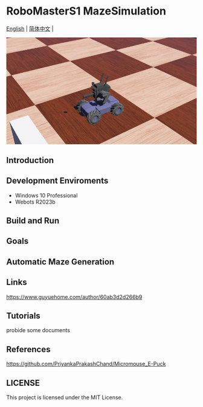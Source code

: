 # RoboMasterS1 MazeSimulation
[English](README.md) | [简体中文](README_CN.md) |
<p align="center">
    <img src="assets/RoboMasterS1.jpg" align="middle" width = "600"/>
<p align="center">
<p align="left">
</p>

## Introduction

## Development Enviroments
* Windows 10 Professional
* Webots R2023b

## Build and Run 

## Goals

## Automatic Maze Generation 

## Links
https://www.guyuehome.com/author/60ab3d2d266b9

## Tutorials
probide some documents

## References
https://github.com/PriyankaPrakashChand/Micromouse_E-Puck

## LICENSE
This project is licensed under the MIT License.